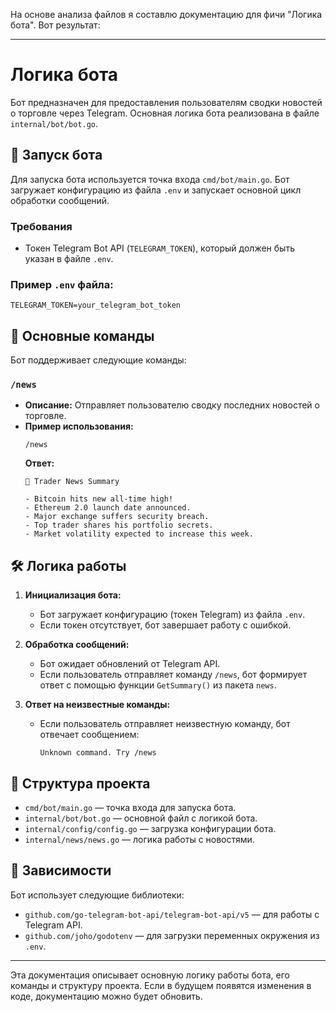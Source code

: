 На основе анализа файлов я составлю документацию для фичи "Логика бота". Вот результат:

---

# Логика бота

Бот предназначен для предоставления пользователям сводки новостей о торговле через Telegram. Основная логика бота реализована в файле `internal/bot/bot.go`.

## 🚀 Запуск бота

Для запуска бота используется точка входа `cmd/bot/main.go`. Бот загружает конфигурацию из файла `.env` и запускает основной цикл обработки сообщений.

### Требования
- Токен Telegram Bot API (`TELEGRAM_TOKEN`), который должен быть указан в файле `.env`.

### Пример `.env` файла:
```env
TELEGRAM_TOKEN=your_telegram_bot_token
```

## 📌 Основные команды

Бот поддерживает следующие команды:

### `/news`
- **Описание:** Отправляет пользователю сводку последних новостей о торговле.
- **Пример использования:**
  ```plaintext
  /news
  ```
  **Ответ:**
  ```
  📰 Trader News Summary

  - Bitcoin hits new all-time high!
  - Ethereum 2.0 launch date announced.
  - Major exchange suffers security breach.
  - Top trader shares his portfolio secrets.
  - Market volatility expected to increase this week.
  ```

## 🛠️ Логика работы

1. **Инициализация бота:**
   - Бот загружает конфигурацию (токен Telegram) из файла `.env`.
   - Если токен отсутствует, бот завершает работу с ошибкой.

2. **Обработка сообщений:**
   - Бот ожидает обновлений от Telegram API.
   - Если пользователь отправляет команду `/news`, бот формирует ответ с помощью функции `GetSummary()` из пакета `news`.

3. **Ответ на неизвестные команды:**
   - Если пользователь отправляет неизвестную команду, бот отвечает сообщением:
     ```
     Unknown command. Try /news
     ```

## 📂 Структура проекта

- `cmd/bot/main.go` — точка входа для запуска бота.
- `internal/bot/bot.go` — основной файл с логикой бота.
- `internal/config/config.go` — загрузка конфигурации бота.
- `internal/news/news.go` — логика работы с новостями.

## 🔧 Зависимости

Бот использует следующие библиотеки:
- `github.com/go-telegram-bot-api/telegram-bot-api/v5` — для работы с Telegram API.
- `github.com/joho/godotenv` — для загрузки переменных окружения из `.env`.

---

Эта документация описывает основную логику работы бота, его команды и структуру проекта. Если в будущем появятся изменения в коде, документацию можно будет обновить.